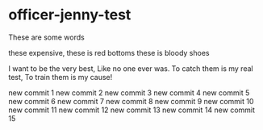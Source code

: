 # officer-jenny-test

These are some words

these expensive, these is red bottoms
these is bloody shoes

I want to be the very best,
Like no one ever was.
To catch them is my real test,
To train them is my cause!

new commit 1
new commit 2
new commit 3
new commit 4
new commit 5
new commit 6
new commit 7
new commit 8
new commit 9
new commit 10
new commit 11
new commit 12
new commit 13
new commit 14
new commit 15



